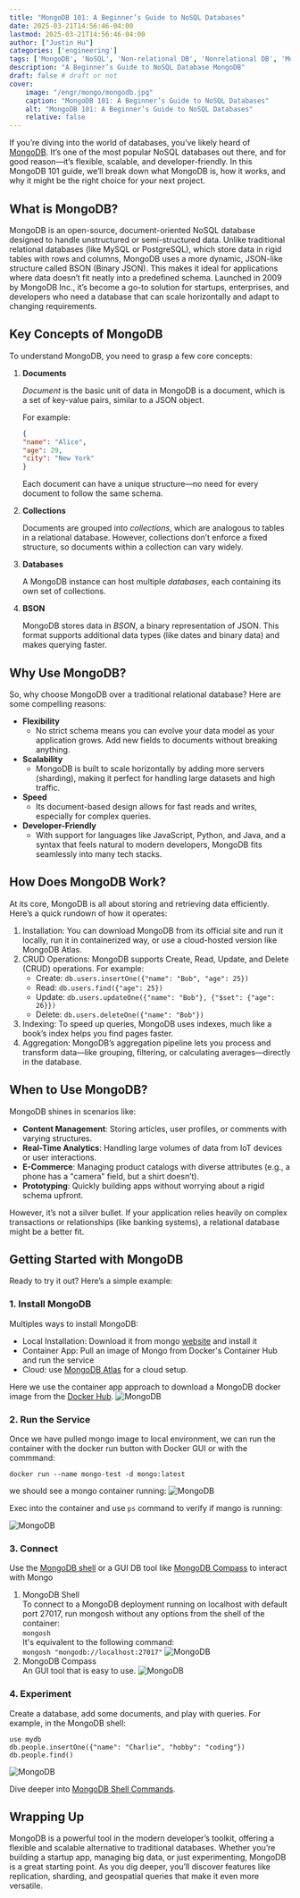 ```yaml
---
title: "MongoDB 101: A Beginner’s Guide to NoSQL Databases"
date: 2025-03-21T14:56:46-04:00
lastmod: 2025-03-21T14:56:46-04:00
author: ["Justin Hu"]
categories: ['engineering']
tags: ['MongoDB', 'NoSQL', 'Non-relational DB', 'Nonrelational DB', 'MongoDB Shell', 'MongoDB Compass']
description: "A Beginner’s Guide to NoSQL Database MongoDB"
draft: false # draft or not
cover:
    image: "/engr/mongo/mongodb.jpg"
    caption: "MongoDB 101: A Beginner’s Guide to NoSQL Databases"
    alt: "MongoDB 101: A Beginner’s Guide to NoSQL Databases"
    relative: false
---
```



If you’re diving into the world of databases, you’ve likely heard of [MongoDB](https://www.mongodb.com/). It’s one of the most popular NoSQL databases out there, and for good reason—it’s flexible, scalable, and developer-friendly. In this MongoDB 101 guide, we’ll break down what MongoDB is, how it works, and why it might be the right choice for your next project.

## What is MongoDB?

MongoDB is an open-source, document-oriented NoSQL database designed to handle unstructured or semi-structured data. Unlike traditional relational databases (like MySQL or PostgreSQL), which store data in rigid tables with rows and columns, MongoDB uses a more dynamic, JSON-like structure called BSON (Binary JSON). This makes it ideal for applications where data doesn’t fit neatly into a predefined schema.
Launched in 2009 by MongoDB Inc., it’s become a go-to solution for startups, enterprises, and developers who need a database that can scale horizontally and adapt to changing requirements.

## Key Concepts of MongoDB

To understand MongoDB, you need to grasp a few core concepts:

1. **Documents**

    *Document* is the basic unit of data in MongoDB is a document, which is a set of key-value pairs, similar to a JSON object.

    For example:

    ```json
    {
    "name": "Alice",
    "age": 29,
    "city": "New York"
    }
    ```

    Each document can have a unique structure—no need for every document to follow the same schema.

2. **Collections**

    Documents are grouped into *collections*, which are analogous to tables in a relational database. However, collections don’t enforce a fixed structure, so documents within a collection can vary widely.

3. **Databases**

    A MongoDB instance can host multiple *databases*, each containing its own set of collections.

4. **BSON**

   MongoDB stores data in *BSON*, a binary representation of JSON. This format supports additional data types (like dates and binary data) and makes querying faster.

## Why Use MongoDB?

So, why choose MongoDB over a traditional relational database? Here are some compelling reasons:

- **Flexibility**
  - No strict schema means you can evolve your data model as your application grows. Add new fields to documents without breaking anything.
- **Scalability**
  - MongoDB is built to scale horizontally by adding more servers (sharding), making it perfect for handling large datasets and high traffic.
- **Speed**
  - Its document-based design allows for fast reads and writes, especially for complex queries.
- **Developer-Friendly**
  - With support for languages like JavaScript, Python, and Java, and a syntax that feels natural to modern developers, MongoDB fits seamlessly into many tech stacks.

## How Does MongoDB Work?

At its core, MongoDB is all about storing and retrieving data efficiently. Here’s a quick rundown of how it operates:

1. Installation: You can download MongoDB from its official site and run it locally, run it in containerized way, or use a cloud-hosted version like MongoDB Atlas.
2. CRUD Operations: MongoDB supports Create, Read, Update, and Delete (CRUD) operations. For example:
   - Create: ```db.users.insertOne({"name": "Bob", "age": 25})```
   - Read: ```db.users.find({"age": 25})```
   - Update: ```db.users.updateOne({"name": "Bob"}, {"$set": {"age": 26}})```
   - Delete: ```db.users.deleteOne({"name": "Bob"})```
3. Indexing: To speed up queries, MongoDB uses indexes, much like a book’s index helps you find pages faster.
4. Aggregation: MongoDB’s aggregation pipeline lets you process and transform data—like grouping, filtering, or calculating averages—directly in the database.

## When to Use MongoDB?

MongoDB shines in scenarios like:

- **Content Management**: Storing articles, user profiles, or comments with varying structures.
- **Real-Time Analytics**: Handling large volumes of data from IoT devices or user interactions.
- **E-Commerce**: Managing product catalogs with diverse attributes (e.g., a phone has a "camera" field, but a shirt doesn’t).
- **Prototyping**: Quickly building apps without worrying about a rigid schema upfront.
  
However, it’s not a silver bullet. If your application relies heavily on complex transactions or relationships (like banking systems), a relational database might be a better fit.

## Getting Started with MongoDB

Ready to try it out? Here’s a simple example:

### 1. Install MongoDB  

Multiples ways to install MongoDB:

- Local Installation:  Download it from mongo [website](https://www.mongodb.com/) and install it
- Container App: Pull an image of Mongo from Docker's Container Hub and run the service
- Cloud:  use [MongoDB Atlas](https://www.mongodb.com/products/platform/atlas-database) for a cloud setup.  
  
Here we use the container app approach to download a MongoDB docker image from the [Docker Hub](https://hub.docker.com/).
![MongoDB](/engr/mongo/mongodb-1.png)

### 2. Run the Service

Once we have pulled mongo image to local environment,  we can run the container with the docker run button with Docker GUI or with the commmand:

```shell
docker run --name mongo-test -d mongo:latest
```

we should see a mongo container running:
![MongoDB](/engr/mongo/mongodb-2.png)

Exec into the container and use ```ps``` command to verify if mango is running:

![MongoDB](/engr/mongo/mongodb-3.png)

### 3. Connect

Use the [MongoDB shell](https://www.mongodb.com/try/download/shell) or a GUI DB tool like [MongoDB Compass](https://www.mongodb.com/docs/compass/current/) to interact with Mongo

1. MongoDB Shell  
    To connect to a MongoDB deployment running on localhost with default port 27017, run mongosh without any options from the shell of the container:  
    ```mongosh```  
    It's equivalent to the following command:  
    ```mongosh "mongodb://localhost:27017"```
    ![MongoDB](/engr/mongo/mongodb-4.png)
2. MongoDB Compass  
    An GUI tool that is easy to use.
    ![MongoDB](/engr/mongo/mongodb-compass.png)

### 4. Experiment

Create a database, add some documents, and play with queries.
For example, in the MongoDB shell:

```shell
use mydb
db.people.insertOne({"name": "Charlie", "hobby": "coding"})
db.people.find()
```

![MongoDB](/engr/mongo/mongodb-5.png)

Dive deeper into [MongoDB Shell Commands](https://www.mongodb.com/docs/mongodb-shell/run-commands/).

## Wrapping Up

MongoDB is a powerful tool in the modern developer’s toolkit, offering a flexible and scalable alternative to traditional databases. Whether you’re building a startup app, managing big data, or just experimenting, MongoDB is a great starting point. As you dig deeper, you’ll discover features like replication, sharding, and geospatial queries that make it even more versatile.
